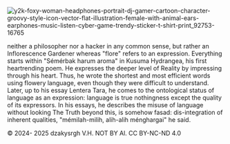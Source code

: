 ![y2k-foxy-woman-headphones-portrait-dj-gamer-cartoon-character-groovy-style-icon-vector-flat-illustration-female-with-animal-ears-earphones-music-listen-cyber-game-trendy-sticker-t-shirt-print_92753-16765](https://github.com/user-attachments/assets/ea03853d-97f0-4ddf-9cce-0fad1fc322e3)

neither a philosopher nor a hacker in any common sense, but rather an Inflorescence Gardener whereas "flore" refers to an expression. Everything starts within "Sémérbak harum aroma" in Kusuma Hydrangea, his first heartrending poem. He expresses the deeper level of Reality by impressing through his heart. Thus, he wrote the shortest and most efficient words using flowery language, even though they were difficult to understand. Later, up to his essay Lentera Tara, he comes to the ontological status of language as an expression: language is true nothingness except the quality of its expressors. In his essays, he describes the misuse of language without looking The Truth beyond this, is somehow fasad: dis-integration of inherent qualities, "mémilah-milih, alih-alih ménghargai" he said.

© 2024- 2025 dzakysrgh V.H. NOT BY Al. CC BY-NC-ND 4.0
